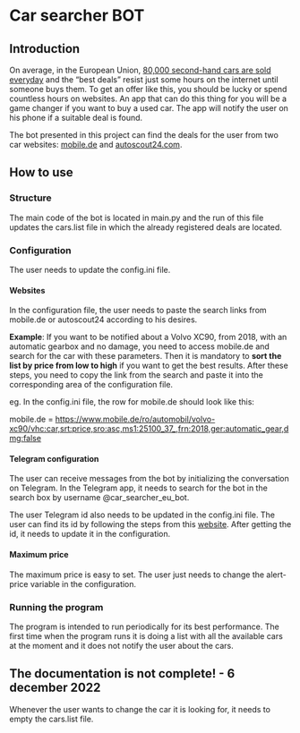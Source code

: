 # Car searcher BOT
## Introduction

On average, in the European Union, [80,000 second-hand cars are sold everyday](https://www.prnewswire.com/news-releases/european-used-car-market-analysis-report-2022-featuring-key-online-platforms---auto1-group-autoscout24-cazoo-reezocar--carvago-301597842.html) and the “best deals” resist just some hours on the internet until someone buys them. To get an offer like this, you should be lucky or spend countless hours on websites. An app that can do this thing for you will be a game changer if you want to buy a used car. The app will notify the user on his phone if a suitable deal is found.

The bot presented in this project can find the deals for the user from two car websites: [mobile.de](https://www.mobile.de) and [autoscout24.com](https://www.autoscout24.com).

## How to use

### Structure

The main code of the bot is located in main.py and the run of this file updates the cars.list file in which the already registered deals are located.

### Configuration

The user needs to update the config.ini file.

#### Websites
In the configuration file, the user needs to paste the search links from mobile.de or autoscout24 according to his desires. 

**Example**: If you want to be notified about a Volvo XC90, from 2018, with an automatic gearbox and no damage, you need to access mobile.de and search for the car with these parameters. Then it is mandatory to **sort the list by price from low to high** if you want to get the best results. After these steps, you need to copy the link from the search and paste it into the corresponding area of the configuration file. 

eg. In the config.ini file, the row for mobile.de should look like this:

mobile.de = https://www.mobile.de/ro/automobil/volvo-xc90/vhc:car,srt:price,sro:asc,ms1:25100_37_,frn:2018,ger:automatic_gear,dmg:false

#### Telegram configuration

The user can receive messages from the bot by initializing the conversation on Telegram. In the Telegram app, it needs to search for the bot in the search box by username @car_searcher_eu_bot. 

The user Telegram id also needs to be updated in the config.ini file. The user can find its id by following the steps from this [website](https://bigone.zendesk.com/hc/en-us/articles/360008014894-How-to-get-the-Telegram-user-ID-). After getting the id, it needs to update it in the configuration.


#### Maximum price

The maximum price is easy to set. The user just needs to change the alert-price variable in the configuration.

### Running the program

The program is intended to run periodically for its best performance.
The first time when the program runs it is doing a list with all the available cars at the moment and it does not notify the user about the cars. 

## The documentation is not complete! - 6 december 2022


Whenever the user wants to change the car it is looking for, it needs to empty the cars.list file.


